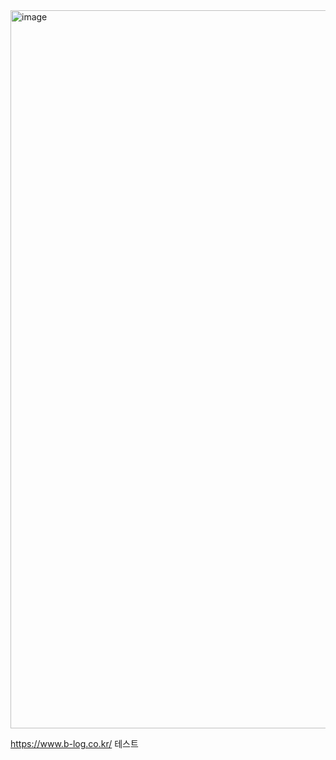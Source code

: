 <img width="1149" alt="image" src="https://github.com/evenoahchoi/nextjs-aurapostproduction/assets/105850833/3075add1-3e26-4e95-a936-5847bde9276e">

https://www.b-log.co.kr/ 테스트
